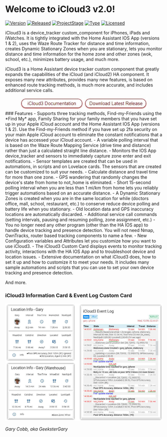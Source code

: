# Welcome to iCloud3 v2.0!

[![Version](https://img.shields.io/badge/Version-2.0-blue.svg)](https://github.com/gcobb321/icloud3)
[![Released](https://img.shields.io/badge/Released-November.17,.2019-blue.svg)](https://github.com/gcobb321/icloud3)
[![ProjectStage](https://img.shields.io/badge/ProjectStage-General_Availability-red.svg)](https://github.com/gcobb321/icloud3)
[![Type](https://img.shields.io/badge/Type-Custom_Component-orange.svg)](https://github.com/gcobb321/icloud3)
[![Licensed](https://img.shields.io/badge/Licesned-MIT-green.svg)](https://github.com/gcobb321/icloud3)

iCloud3 is a device_tracker custom_component for iPhones, iPads and iWatches. It is tightly integrated with the Home Assistant IOS App (versions 1 & 2), uses the Waze Route Tracker for distance and time information, creates Dynamic Stationary Zones when you are stationary, lets you monitor distance and time information for the home zone and other zones (wok, school, etc.), minimizes battery usage, and much more.

iCloud3 is a Home Assistant device tracker custom component that greatly expands the capabilities of the iCloud (and iCloud2) HA component. It exposes many new attributes, provides many new features, is based on enhanced route tracking methods, is much more accurate, and includes additional service calls.
<div  align="center"><a href="https://gcobb321.github.io/icloud3_dev/#/"><img src="docs/images/button_documentation.jpg"></a><a href="https://github.com/gcobb321/icloud3_dev/releases"><img src="docs/images/button_download_long.jpg"></a></div>
### Features
- Supports three tracking methods, Find-my-Friends using the *Find My* app, Family Sharing for your family members that you have set up in your Apple iCloud account and the Home Assistant IOS App (versions 1 & 2). Use the Find-my-Friends method if you have set up 2fa security on your main Apple iCloud account to eliminate the constant notifications that a device has accessed your iCloud account.
- A variable polling interval that is based on the Waze Route Mapping Service (drive time and distance) rather than just a calculated straight line distance.
- Monitors the IOS App device_tracker and sensors to immediately capture zone enter and exit notifications.
- Sensor templates are created that can be used in automations, in scripts and on Lovelace cards. The sensors that are created can be customized to suit your needs.
- Calculate distance and travel time for more than one zone.
- GPS wandering that randomly changes the device's state from home to not_home is eliminated.
- Short 15-second polling interval when you are less than 1 mi/km from home lets you reliably trigger automations based on an accurate distance.
- A Dynamic Stationary Zones is created when you are in the same location for while (doctors office, mall, school, restaurant, etc.) to conserve reduce device polling and battery life when you stationary.
- Old location data and GPS inaccuracy locations are automatically discarded.
- Additional service call commands (setting intervals, pausing and resuming polling, zone assignment, etc.)
- You no longer need any other program (other than the HA IOS app) to handle device tracking and presence detection. You will not need Nmap, OwnTracks, router based tracking components to name a few.
- New Configuration variables and Attributes let you customize how you want to use iCloud3.
- The iCloud3 Custom Card displays events to monitor tracking activity, interactions with the HA IOS App and to troubleshoot device and location issues.
- Extensive documentation on what iCloud3 does, how to set it up and how to customize it to meet your needs. It includes many sample automations and scripts that you can use to set your own device tracking and presence detection.

And more.

### iCloud3 Information Card & Event Log Custom Card

![readme](docs/images/readme.jpg)

*Gary Cobb, aka GeeksterGary*
